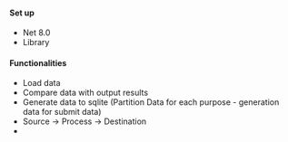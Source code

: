 #### Set up
- Net 8.0
- Library

#### Functionalities
- Load data
- Compare data with output results
- Generate data to sqlite (Partition Data for each purpose - generation data for submit data)
- Source -> Process -> Destination 
- 

